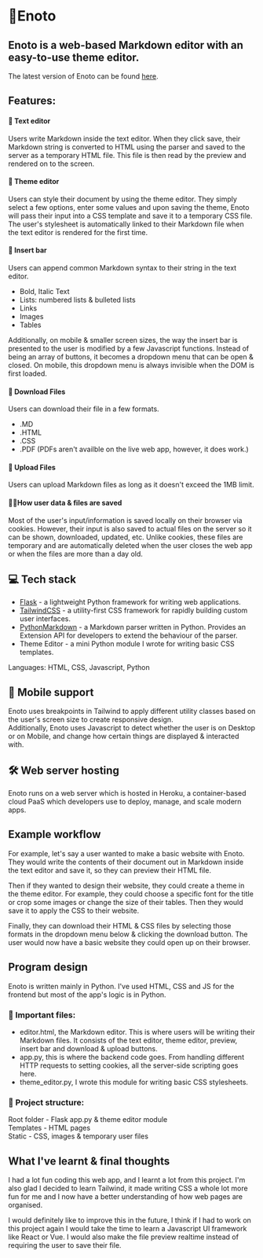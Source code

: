 # 📒Enoto


## Enoto is a web-based Markdown editor with an easy-to-use theme editor.

The latest version of Enoto can be found [here](https://enoto-markdown.herokuapp.com).

## Features:

#### 📝 Text editor
Users write Markdown inside the text editor. When they click save, their Markdown string is converted to HTML using the parser and saved
to the server as a temporary HTML file. This file is then read by the preview and rendered on to the screen.

#### 🎨 Theme editor
Users can style their document by using the theme editor. They simply select a few options, enter some values and upon saving the theme, Enoto will pass their input into a CSS template and save it to a temporary CSS file. The user's stylesheet is automatically linked to their Markdown file when the text editor is rendered for the first time.

#### 🧾 Insert bar
Users can append common Markdown syntax to their string in the text editor.

* Bold, Italic Text
* Lists: numbered lists & bulleted lists
* Links
* Images
* Tables

Additionally, on mobile & smaller screen sizes, the way the insert bar is presented to the user is modified by a few Javascript functions.
Instead of being an array of buttons, it becomes a dropdown menu that can be open & closed. On mobile, this dropdown menu is always invisible when the DOM is first loaded.

#### 🔽 Download Files

Users can download their file in a few formats.

* .MD
* .HTML
* .CSS
* .PDF (PDFs aren't availble on the live web app, however, it does work.)

#### 🔼 Upload Files

Users can upload Markdown files as long as it doesn't exceed the 1MB limit.

#### 🐱‍💻How user data & files are saved
Most of the user's input/information is saved locally on their browser via cookies. However, their input is also saved to actual files on the server so it can be shown, downloaded, updated, etc. Unlike cookies, these files are temporary and are automatically deleted when the user closes the web app or when the files are more than a day old.

## 💻 Tech stack

* [Flask](https://flask.palletsprojects.com/en/2.1.x/) - a lightweight Python framework for writing web applications.
* [TailwindCSS](https://tailwindcss.com) - a utility-first CSS framework for rapidly building custom user interfaces.
* [PythonMarkdown](https://python-markdown.github.io) - a Markdown parser written in Python. Provides an Extension API for developers to extend the behaviour of the parser.
* Theme Editor - a mini Python module I wrote for writing basic CSS templates.

Languages: HTML, CSS, Javascript, Python

## 📱 Mobile support

Enoto uses breakpoints in Tailwind to apply different utility classes
based on the user's screen size to create responsive design.  
Additionally, Enoto uses Javascript to detect whether the user is on Desktop or on Mobile, and change how certain things are displayed & interacted with.

## 🛠 Web server hosting

Enoto runs on a web server which is hosted in Heroku, a container-based cloud PaaS which developers use to deploy, manage, and scale modern apps.

## Example workflow
For example, let's say a user wanted to make a basic website with Enoto. They would write the contents of their document out in Markdown inside the text editor and save it, so they can preview their HTML file.

Then if they wanted to design their website, they could create a theme in the theme editor. For example, they could choose a specific font for the title or crop some images or change the size of their tables. Then they would save it to apply the CSS to their website.

Finally, they can download their HTML & CSS files by selecting those formats in the dropdown menu below & clicking the download button. The user would now have a basic website they could open up on their browser.

## Program design

Enoto is written mainly in Python. I've used HTML, CSS and JS for the frontend but most of the app's logic is in Python.

### 🔴 Important files:

* editor.html, the Markdown editor. This is where users will be writing their Markdown files. It consists of the text editor, theme editor, preview, insert bar and download & upload buttons.
* app.py, this is where the backend code goes. From handling different HTTP requests to setting cookies, all the server-side scripting goes here.
* theme_editor.py, I wrote this module for writing basic CSS stylesheets.

### 🌱 Project structure:

Root folder - Flask app.py & theme editor module  
Templates - HTML pages  
Static - CSS, images & temporary user files

## What I've learnt & final thoughts

I had a lot fun coding this web app, and I learnt a lot from this project. I'm also glad I decided to learn Tailwind, it made writing CSS a whole lot more fun for me and I now have a better understanding of how web pages are organised.

I would definitely like to improve this in the future, I think if I had to work on this project again I would take the time to learn a Javascript UI framework like React or Vue. I would also make the file preview realtime instead of requiring the user to save their file.
